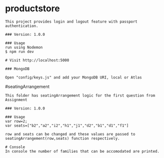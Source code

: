# productstore

	This project provides login and logout feature with passport authentication.

	### Version: 1.0.0

	### Usage
	run using Nodemon
	$ npm run dev

	# Visit http://localhost:5000

	### MongoDB

	Open "config/keys.js" and add your MongoDB URI, local or Atlas
	

#seatingArrangement

	This folder has seatingArrangement logic for the first question from Assignment
	
	### Version: 1.0.0
	
	### Usage
	var row=2;
	var seats=["b2","a2","i2","h1","j1","d2","b1","d1","f1"]
	
	row and seats can be changed and these values are passed to seatingArrangement(row,seats) function respectively.
	
	# Console
	In console the number of families that can be accomodated are printed.
